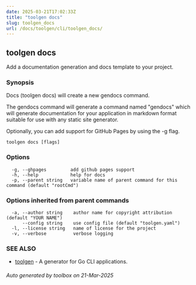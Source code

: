 ```yaml
---
date: 2025-03-21T17:02:33Z
title: "toolgen docs"
slug: toolgen_docs
url: /docs/toolgen/cli/toolgen_docs/
---
```

## toolgen docs

Add a documentation generation and docs template to your project.

### Synopsis

Docs (toolgen docs) will create a new gendocs command.
		
The gendocs command will generate a command named "gendocs" which will
generate documentation for your application in markdown format suitable
for use with any static site generator.

Optionally, you can add support for GitHub Pages by using the -g flag.

```
toolgen docs [flags]
```

### Options

```
  -g, --ghpages         add github pages support
  -h, --help            help for docs
  -p, --parent string   variable name of parent command for this command (default "rootCmd")
```

### Options inherited from parent commands

```
  -a, --author string    author name for copyright attribution (default "YOUR NAME")
      --config string    use config file (default "toolgen.yaml")
  -l, --license string   name of license for the project
  -v, --verbose          verbose logging
```

### SEE ALSO

* [toolgen](/docs/toolgen/cli/toolgen/)	 - A generator for Go CLI applications.

###### Auto generated by toolbox on 21-Mar-2025
